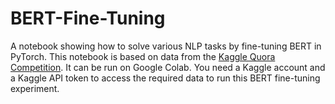 # BERT-Fine-Tuning
A notebook showing how to solve various NLP tasks by fine-tuning BERT in PyTorch.
This notebook is based on data from the [Kaggle Quora Competition](https://www.kaggle.com/c/quora-insincere-questions-classification). It can be run on Google Colab. You need a Kaggle account and a Kaggle API token to access the required data to run this BERT fine-tuning experiment.
